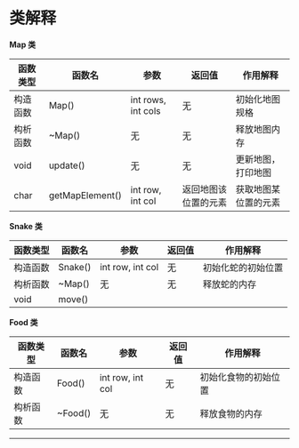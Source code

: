 # 类解释

**Map 类**

| 函数类型 | 函数名          | 参数               | 返回值               | 作用解释             |
| -------- | --------------- | ------------------ | -------------------- | -------------------- |
| 构造函数 | Map()           | int rows, int cols | 无                   | 初始化地图规格       |
| 构析函数 | ~Map()          | 无                 | 无                   | 释放地图内存         |
| void     | update()        | 无                 | 无                   | 更新地图，打印地图   |
| char     | getMapElement() | int row, int col   | 返回地图该位置的元素 | 获取地图某位置的元素 |

**Snake 类**

| 函数类型 | 函数名  | 参数             | 返回值 | 作用解释           |
| -------- | ------- | ---------------- | ------ | ------------------ |
| 构造函数 | Snake() | int row, int col | 无     | 初始化蛇的初始位置 |
| 构析函数 | ~Map()  | 无               | 无     | 释放蛇的内存       |
| void | move() |  |  |  |

**Food 类**

| 函数类型 | 函数名  | 参数             | 返回值 | 作用解释             |
| -------- | ------- | ---------------- | ------ | -------------------- |
| 构造函数 | Food()  | int row, int col | 无     | 初始化食物的初始位置 |
| 构析函数 | ~Food() | 无               | 无     | 释放食物的内存       |

---

